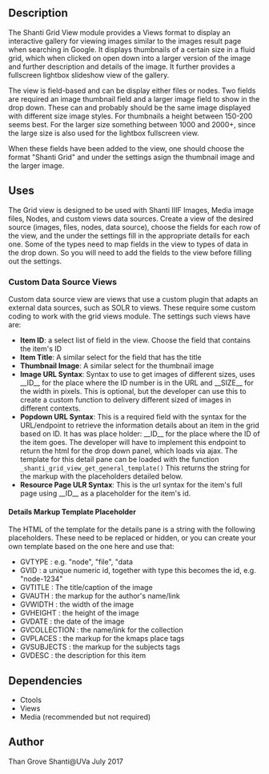 Description
--------------------
The Shanti Grid View module provides a Views format to display an interactive gallery for viewing images similar to the 
images result page when searching in Google. It displays thumbnails of a certain size in a fluid grid, which when clicked 
on open down into a larger version of the image and further description and details of the image. It further provides 
a fullscreen lightbox slideshow view of the gallery. 

The view is field-based and can be display either files or nodes. Two fields are required an image thumbnail field and 
a larger image field to show in the drop down. These can and probably should be the same image displayed with different 
size image styles. For thumbnails a height between 150-200 seems best. For the larger size something between 1000 and 2000+, 
since the large size is also used for the lightbox fullscreen view.

When these fields have been added to the view, one should choose the format "Shanti Grid" and under the settings asign 
the thumbnail image and the larger image.

Uses
--------------------
The Grid view is designed to be used with Shanti IIIF Images, Media image files, Nodes, and custom views data sources.
Create a view of the desired source (images, files, nodes, data source), choose the fields for each row of the view, 
and the under the settings fill in the appropriate details for each one. 
Some of the types need to map fields in the view to types of data in the drop down. So you will 
need to add the fields to the view before filling out the settings.

### Custom Data Source Views
Custom data source view are views that use a custom plugin that adapts an external data sources, such as 
SOLR to views. These require some custom coding to work with the grid views module. The settings such views have are: 

* __Item ID__: a select list of field in the view. Choose the field that contains the item's ID
* __Item Title__: A similar select for the field that has the title
* __Thumbnail Image__: A similar select for the thumbnail image 
* __Image URL Syntax__: Syntax to use to get images of different sizes, uses \_\_ID_\_ for the place where 
the ID number is in the URL and \_\_SIZE\_\_ for the width in pixels. This is optional, but the developer can 
use this to create a custom function to delivery different sized of images in different contexts.
* __Popdown URL Syntax__: This is a required field with the syntax for the URL/endpoint to retrieve the information 
details about an item in the grid based on ID. It has was place holder: \_\_ID_\_ for the place where the ID
of the item goes. The developer will have to implement this endpoint to return the html for the drop down panel, which loads 
via ajax. The template for this detail pane can be loaded with the function `_shanti_grid_view_get_general_template()` 
This returns the string for the markup with the placeholders detailed below.
* __Resource Page ULR Syntax__: This is the url syntax for the item's full page using \_\_ID_\_ as a placeholder for the item's id.

#### Details Markup Template Placeholder

The HTML of the template for the details pane is a string with the following placeholders. These need to be replaced 
or hidden, or you can create your own template based on the one here and use that:

 * GVTYPE : e.g. "node", "file", "data
 * GVID : a unique numeric id, together with type this becomes the id, e.g. "node-1234"
 * GVTITLE : The title/caption of the image
 * GVAUTH : the markup for the author's name/link
 * GVWIDTH : the width of the image
 * GVHEIGHT : the height of the image
 * GVDATE : the date of the image
 * GVCOLLECTION : the name/link for the collection
 * GVPLACES : the markup for the kmaps place tags
 * GVSUBJECTS : the markup for the subjects tags
 * GVDESC : the description for this item


Dependencies
--------------------
* Ctools
* Views
* Media (recommended but not required)

Author
--------------------
Than Grove
Shanti@UVa
July 2017




